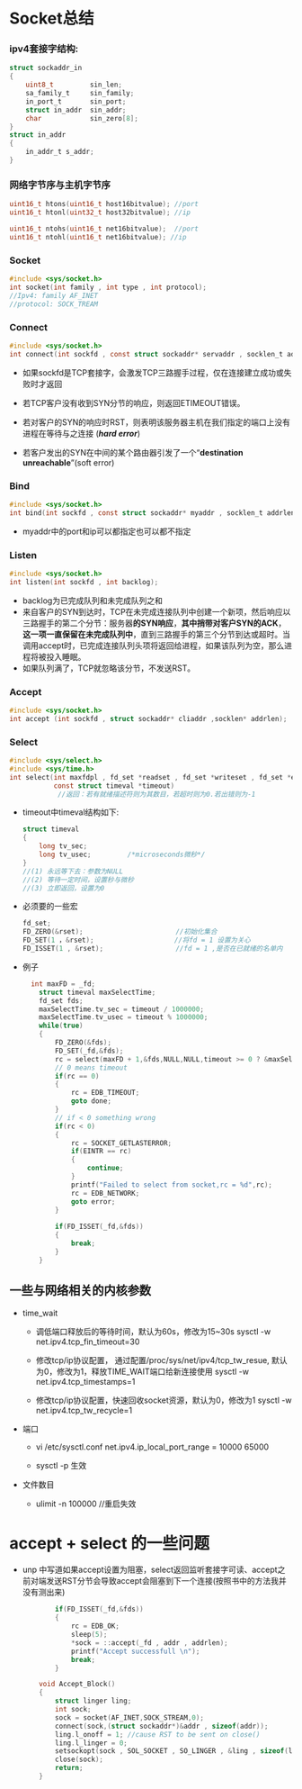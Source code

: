 # 								Socket总结

### ipv4套接字结构:

```c
struct sockaddr_in
{
    uint8_t 		sin_len;
    sa_family_t 	sin_family;
    in_port_t 		sin_port;
    struct in_addr 	sin_addr;
    char         	sin_zero[8];
}
struct in_addr
{
    in_addr_t s_addr;
}
```

### 网络字节序与主机字节序

```c
uint16_t htons(uint16_t host16bitvalue); //port
uint16_t htonl(uint32_t host32bitvalue); //ip

uint16_t ntohs(uint16_t net16bitvalue);  //port
uint16_t ntohl(uint16_t net16bitvalue); //ip
```

### Socket

```c
#include <sys/socket.h>
int socket(int family , int type , int protocol);
//Ipv4: family AF_INET
//protocol: SOCK_TREAM
```

### Connect

```c
#include <sys/socket.h>
int connect(int sockfd , const struct sockaddr* servaddr , socklen_t addrken)
```

- 如果sockfd是TCP套接字，会激发TCP三路握手过程，仅在连接建立成功或失败时才返回
- 若TCP客户没有收到SYN分节的响应，则返回ETIMEOUT错误。
- 若对客户的SYN的响应时RST，则表明该服务器主机在我们指定的端口上没有进程在等待与之连接  (***hard error***)

- 若客户发出的SYN在中间的某个路由器引发了一个“**destination unreachable**”(soft error)

### Bind

```c
#include <sys/socket.h>
int bind(int sockfd , const struct sockaddr* myaddr , socklen_t addrlen)
```

- myaddr中的port和ip可以都指定也可以都不指定

### Listen

```c
#include <sys/socket.h>
int listen(int sockfd , int backlog);
```

- backlog为已完成队列和未完成队列之和
- 来自客户的SYN到达时，TCP在未完成连接队列中创建一个新项，然后响应以三路握手的第二个分节：服务器**的SYN响应**，**其中捎带对客户SYN的ACK**，**这一项一直保留在未完成队列中**，直到三路握手的第三个分节到达或超时。当调用accept时，已完成连接队列头项将返回给进程，如果该队列为空，那么进程将被投入睡眠。
- 如果队列满了，TCP就忽略该分节，不发送RST。

### Accept

```c
#include <sys/socket.h>
int accept (int sockfd , struct sockaddr* cliaddr ,socklen* addrlen);
```

### Select

```c
#include <sys/select.h>
#include <sys/time.h>
int select(int maxfdpl , fd_set *readset , fd_set *writeset , fd_set *exceptset , 
           const struct timeval *timeout)
    		//返回：若有就绪描述符则为其数目，若超时则为0.若出错则为-1
```

- timeout中timeval结构如下:

  ```c
  struct timeval
  {
      long tv_sec;
      long tv_usec;         /*microseconds微秒*/
  }
  //(1) 永远等下去：参数为NULL
  //(2) 等待一定时间，设置秒与微秒
  //(3) 立即返回，设置为0
  ```

- 必须要的一些宏

  ```c
  fd_set;
  FD_ZERO(&rset);                       //初始化集合
  FD_SET(1 ，&rset);                    //将fd = 1 设置为关心 
  FD_ISSET(1 , &rset);                  //fd = 1 ,是否在已就绪的名单内
  ```

- 例子

  ```c++
  	int maxFD = _fd;
      struct timeval maxSelectTime;
      fd_set fds;
      maxSelectTime.tv_sec = timeout / 1000000;
      maxSelectTime.tv_usec = timeout % 1000000;
      while(true)
      {
          FD_ZERO(&fds);
          FD_SET(_fd,&fds);
          rc = select(maxFD + 1,&fds,NULL,NULL,timeout >= 0 ? &maxSelectTime:NULL);
          // 0 means timeout
          if(rc == 0)
          {
              rc = EDB_TIMEOUT;
              goto done;
          }
          // if < 0 something wrong
          if(rc < 0)
          {
              rc = SOCKET_GETLASTERROR;
              if(EINTR == rc)
              {
                  continue;
              }
              printf("Failed to select from socket,rc = %d",rc);
              rc = EDB_NETWORK;
              goto error;
          }
      
          if(FD_ISSET(_fd,&fds))
          {
              break;
          }
      }
  ```

##  一些与网络相关的内核参数

- time_wait

  - 调低端口释放后的等待时间，默认为60s，修改为15~30s
    sysctl -w net.ipv4.tcp_fin_timeout=30

  - 修改tcp/ip协议配置， 通过配置/proc/sys/net/ipv4/tcp_tw_resue, 默认为0，修改为1，释放TIME_WAIT端口给新连接使用
    sysctl -w net.ipv4.tcp_timestamps=1

  - 修改tcp/ip协议配置，快速回收socket资源，默认为0，修改为1
    sysctl -w net.ipv4.tcp_tw_recycle=1

- 端口

  - vi /etc/sysctl.conf
    net.ipv4.ip_local_port_range = 10000     65000 

  - sysctl -p 生效

- 文件数目
  - ulimit -n 100000  //重启失效

# accept + select 的一些问题

- unp 中写道如果accept设置为阻塞，select返回监听套接字可读、accept之前对端发送RST分节会导致accept会阻塞到下一个连接(按照书中的方法我并没有测出来)

  ```c
          if(FD_ISSET(_fd,&fds))
          {
              rc = EDB_OK;
              sleep(5);
              *sock = ::accept(_fd , addr , addrlen);
              printf("Accept successfull \n");
              break;
          }
  ```

  ```c
      void Accept_Block()
      {
          struct linger ling;
          int sock;
          sock = socket(AF_INET,SOCK_STREAM,0);
          connect(sock,(struct sockaddr*)&addr , sizeof(addr));
          ling.l_onoff = 1; //cause RST to be sent on close()
          ling.l_linger = 0;
          setsockopt(sock , SOL_SOCKET , SO_LINGER , &ling , sizeof(ling));
          close(sock);
          return;
      }
  ```

